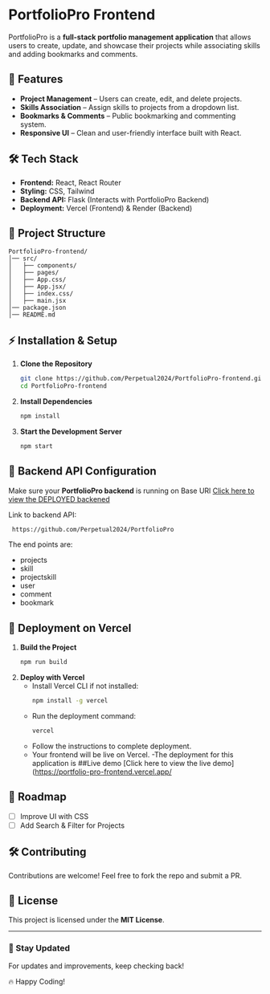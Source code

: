 
# PortfolioPro Frontend

PortfolioPro is a **full-stack portfolio management application** that allows users to create, update, and showcase their projects while associating skills and adding bookmarks and comments.

## 🚀 Features
- **Project Management** – Users can create, edit, and delete projects.
- **Skills Association** – Assign skills to projects from a dropdown list.
- **Bookmarks & Comments** – Public bookmarking and commenting system.
- **Responsive UI** – Clean and user-friendly interface built with React.

## 🛠️ Tech Stack
- **Frontend:** React, React Router
- **Styling:** CSS, Tailwind 
- **Backend API:** Flask (Interacts with PortfolioPro Backend)
- **Deployment:** Vercel (Frontend) & Render (Backend)

## 📂 Project Structure
```
PortfolioPro-frontend/
│── src/
│   ├── components/
│   ├── pages/
│   ├── App.css/
│   ├── App.jsx/
│   ├── index.css/
│   ├── main.jsx
│── package.json
│── README.md
```

## ⚡ Installation & Setup
1. **Clone the Repository**
   ```sh
   git clone https://github.com/Perpetual2024/PortfolioPro-frontend.git
   cd PortfolioPro-frontend
   ```
2. **Install Dependencies**
   ```sh
   npm install
   ```
3. **Start the Development Server**
   ```sh
   npm start
   ```

## 🔗 Backend API Configuration
Make sure your **PortfolioPro backend** is running on
 Base URl
[Click here to view the DEPLOYED backened](https://portfoliopro-477e.onrender.com/)

Link to backend API:
```sh
 https://github.com/Perpetual2024/PortfolioPro

```
The end points are:
- projects
- skill
- projectskill
- user
- comment
- bookmark


## 🚀 Deployment on Vercel
1. **Build the Project**
   ```sh
   npm run build
   ```
2. **Deploy with Vercel**
   - Install Vercel CLI if not installed:
     ```sh
     npm install -g vercel
     ```
   - Run the deployment command:
     ```sh
     vercel
     ```
   - Follow the instructions to complete deployment.
   - Your frontend will be live on Vercel.
   -The deployment for this application is 
   ##Live demo
   [Click here to view the live demo](https://portfolio-pro-frontend.vercel.app/
   

## 📌 Roadmap
- [ ] Improve UI with CSS
- [ ] Add Search & Filter for Projects

## 🛠️ Contributing
Contributions are welcome! Feel free to fork the repo and submit a PR.

## 📝 License
This project is licensed under the **MIT License**.

---
### 🎯 Stay Updated
For updates and improvements, keep checking back!

🔥 Happy Coding!

